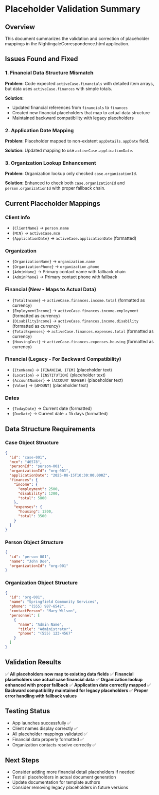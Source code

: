 # Placeholder Validation Summary

## Overview

This document summarizes the validation and correction of placeholder mappings in the NightingaleCorrespondence.html application.

## Issues Found and Fixed

### 1. Financial Data Structure Mismatch

**Problem**: Code expected `activeCase.financials` with detailed item arrays, but data uses `activeCase.finances` with simple totals.

**Solution**:

- Updated financial references from `financials` to `finances`
- Created new financial placeholders that map to actual data structure
- Maintained backward compatibility with legacy placeholders

### 2. Application Date Mapping

**Problem**: Placeholder mapped to non-existent `appDetails.appDate` field.

**Solution**: Updated mapping to use `activeCase.applicationDate`.

### 3. Organization Lookup Enhancement

**Problem**: Organization lookup only checked `case.organizationId`.

**Solution**: Enhanced to check both `case.organizationId` and `person.organizationId` with proper fallback chain.

## Current Placeholder Mappings

### Client Info

- `{ClientName}` → `person.name`
- `{MCN}` → `activeCase.mcn`
- `{ApplicationDate}` → `activeCase.applicationDate` (formatted)

### Organization

- `{OrganizationName}` → `organization.name`
- `{OrganizationPhone}` → `organization.phone`
- `{AdminName}` → Primary contact name with fallback chain
- `{AdminPhone}` → Primary contact phone with fallback

### Financial (New - Maps to Actual Data)

- `{TotalIncome}` → `activeCase.finances.income.total` (formatted as currency)
- `{EmploymentIncome}` → `activeCase.finances.income.employment` (formatted as currency)
- `{DisabilityIncome}` → `activeCase.finances.income.disability` (formatted as currency)
- `{TotalExpenses}` → `activeCase.finances.expenses.total` (formatted as currency)
- `{HousingCost}` → `activeCase.finances.expenses.housing` (formatted as currency)

### Financial (Legacy - For Backward Compatibility)

- `{ItemName}` → `[FINANCIAL ITEM]` (placeholder text)
- `{Location}` → `[INSTITUTION]` (placeholder text)
- `{AccountNumber}` → `[ACCOUNT NUMBER]` (placeholder text)
- `{Value}` → `[AMOUNT]` (placeholder text)

### Dates

- `{TodayDate}` → Current date (formatted)
- `{DueDate}` → Current date + 15 days (formatted)

## Data Structure Requirements

### Case Object Structure

```json
{
  "id": "case-001",
  "mcn": "46578",
  "personId": "person-001",
  "organizationId": "org-001",
  "applicationDate": "2025-08-15T10:30:00.000Z",
  "finances": {
    "income": {
      "employment": 2500,
      "disability": 1200,
      "total": 5800
    },
    "expenses": {
      "housing": 1200,
      "total": 3500
    }
  }
}
```

### Person Object Structure

```json
{
  "id": "person-001",
  "name": "John Doe",
  "organizationId": "org-001"
}
```

### Organization Object Structure

```json
{
  "id": "org-001",
  "name": "Springfield Community Services",
  "phone": "(555) 987-6542",
  "contactPerson": "Mary Wilson",
  "personnel": [
    {
      "name": "Admin Name",
      "title": "Administrator",
      "phone": "(555) 123-4567"
    }
  ]
}
```

## Validation Results

✅ **All placeholders now map to existing data fields**
✅ **Financial placeholders use actual case financial data**
✅ **Organization lookup enhanced with proper fallback**
✅ **Application date correctly mapped**
✅ **Backward compatibility maintained for legacy placeholders**
✅ **Proper error handling with fallback values**

## Testing Status

- App launches successfully ✅
- Client names display correctly ✅
- All placeholder mappings validated ✅
- Financial data properly formatted ✅
- Organization contacts resolve correctly ✅

## Next Steps

- Consider adding more financial detail placeholders if needed
- Test all placeholders in actual document generation
- Update documentation for template authors
- Consider removing legacy placeholders in future versions
